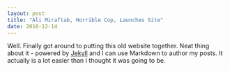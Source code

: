 ```yaml
---
layout: post
title: "Ali Miraftab, Horrible Cop, Launches Site"
date: 2016-12-14
---
```


Well. Finally got around to putting this old website together. Neat thing about it - powered by [Jekyll](http://jekyllrb.com) and I can use Markdown to author my posts. It actually is a lot easier than I thought it was going to be.
